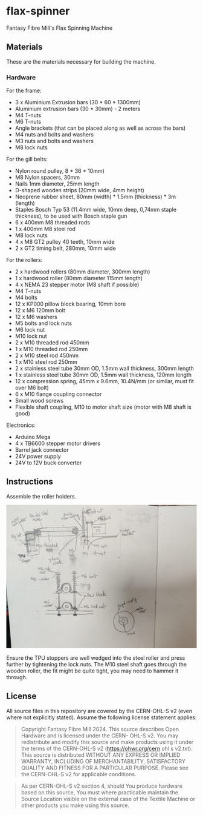 # flax-spinner
Fantasy Fibre Mill's Flax Spinning Machine

## Materials

These are the materials necessary for building the machine.

### Hardware

For the frame:

* 3 x Aluminium Extrusion bars (30 * 60 * 1300mm)
* Aluminium extrusion bars (30 * 30mm) - 2 meters
* M4 T-nuts
* M6 T-nuts
* Angle brackets (that can be placed along as well as across the bars)
* M4 nuts and bolts and washers
* M3 nuts and bolts and washers
* M8 lock nuts

For the gill belts:

* Nylon round pulley, 8 * 36 * 10mm)
* M8 Nylon spacers, 30mm
* Nails 1mm diameter, 25mm length
* D-shaped wooden strips (20mm wide, 4mm height)
* Neoprene rubber sheet, 80mm (width) * 1.5mm (thickness) * 3m (length)
* Staples Bosch Typ 53 (11.4mm wide, 10mm deep, 0,74mm staple thickness), to be used with Bosch staple gun
* 6 x 400mm M8 threaded rods
* 1 x 400mm M8 steel rod
* M8 lock nuts 
* 4 x M8 GT2 pulley 40 teeth, 10mm wide
* 2 x GT2 timing belt, 280mm, 10mm wide


For the rollers:
* 2 x hardwood rollers (80mm diameter, 300mm length)
* 1 x hardwood roller (80mm diameter 115mm length)
* 4 x NEMA 23 stepper motor (M8 shaft if possible)
* M4 T-nuts
* M4 bolts
* 12 x KP000 pillow block bearing, 10mm bore
* 12 x M6 120mm bolt
* 12 x M6 washers
* M5 bolts and lock nuts
* M6 lock nut
* M10 lock nut
* 2 x M10 threaded rod 450mm
* 1 x M10 threaded rod 250mm
* 2 x M10 steel rod 450mm
* 1 x M10 steel rod 250mm
* 2 x stainless steel tube 30mm OD, 1.5mm wall thickness, 300mm length
* 1 x stainless steel tube 30mm OD, 1.5mm wall thickness, 120mm length
* 12 x compression spring, 45mm x 9.6mm, 10.4N/mm (or similar, must fit over M6 bolt)
* 6 x M10 flange coupling connector
* Small wood screws
* Flexible shaft coupling, M10 to motor shaft size (motor with M8 shaft is good)

Electronics:
* Arduino Mega
* 4 x TB6600 stepper motor drivers
* Barrel jack connector
* 24V power supply
* 24V to 12V buck converter

## Instructions

Assemble the roller holders.

![Roller assembly sketch](./sketches/roller_assembly.jpg "Roller assembly")

Ensure the TPU stoppers are well wedged into the steel roller and press further by tightening the lock nuts. The M10 steel shaft goes through the wooden roller, the fit might be quite tight, you may need to hammer it through.

## License

All source files in this repository are covered by the CERN-OHL-S v2 (even where not explicitly stated). Assume the following license statement applies:


> Copyright Fantasy Fibre Mill 2024.
> This source describes Open Hardware and is licensed under the CERN-
> OHL-S v2.
> You may redistribute and modify this source and make products using it
> under the terms of the CERN-OHL-S v2
> (https://ohwr.org/cern ohl s v2.txt).
> This source is distributed WITHOUT ANY EXPRESS OR IMPLIED
> WARRANTY, INCLUDING OF MERCHANTABILITY, SATISFACTORY
> QUALITY AND FITNESS FOR A PARTICULAR PURPOSE. Please see
> the CERN-OHL-S v2 for applicable conditions.

> As per CERN-OHL-S v2 section 4, should You produce hardware based
> on this source, You must where practicable maintain the Source Location
> visible on the external case of the Textile Machine or other products you make using
> this source.
